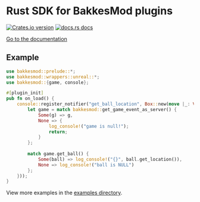 # Rust SDK for BakkesMod plugins
<a href="https://crates.io/crates/bakkesmod"><img src="https://img.shields.io/crates/v/bakkesmod.svg" alt="Crates.io version" /></a>
<a href="https://docs.rs/bakkesmod"><img src="https://img.shields.io/badge/docs-latest-blue.svg" alt="docs.rs docs" /></a>

[Go to the documentation](https://docs.rs/bakkesmod)

## Example
```rust
use bakkesmod::prelude::*;
use bakkesmod::wrappers::unreal::*;
use bakkesmod::{game, console};

#[plugin_init]
pub fn on_load() {
    console::register_notifier("get_ball_location", Box::new(move |_: Vec<String>| {
        let game = match bakkesmod::get_game_event_as_server() {
            Some(g) => g,
            None => {
                log_console!("game is null!");
                return;
            }
        };
        
        match game.get_ball() {
            Some(ball) => log_console!("{}", ball.get_location()),
            None => log_console!("ball is NULL")
        };
    }));
}
```

View more examples in the [examples directory](https://github.com/AratorRL/bakkesmod-rust/tree/master/examples).
